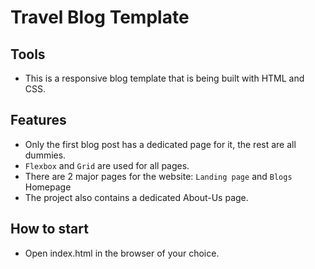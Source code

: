 # Travel Blog Template

## Tools
* This is a responsive blog template that is being built with HTML and CSS.

## Features
* Only the first blog post has a dedicated page for it, the rest are all dummies.
* `Flexbox` and `Grid` are used for all pages.
* There are 2 major pages for the website: `Landing page` and `Blogs `Homepage
* The project also contains a dedicated About-Us page.

## How to start
* Open index.html in the browser of your choice.
